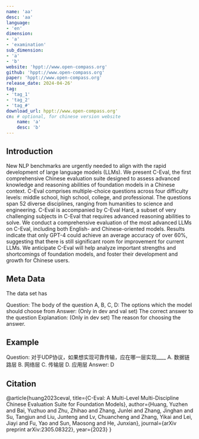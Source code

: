 ```yaml
---
name: 'aa'
desc: 'aa'  
language:
- 'en' 
dimension:
- 'a'
- 'examination' 
sub_dimension:
- 'a'
- 'b'
website: 'hppt://www.open-compass.org'
github: 'hppt://www.open-compass.org'
paper: 'hppt://www.open-compass.org'
release_date: 2024-04-26'
tag:
- 'tag_1'
- 'tag_2'
- 'tag_#'
download_url: hppt://www.open-compass.org'
cn: # optional, for chinese version website
    name: 'a'
    desc: 'b'
---
```

## Introduction
New NLP benchmarks are urgently needed to align with the rapid development of large language models (LLMs). We present C-Eval, the first comprehensive Chinese evaluation suite designed to assess advanced knowledge and reasoning abilities of foundation models in a Chinese context. C-Eval comprises multiple-choice questions across four difficulty levels: middle school, high school, college, and professional. The questions span 52 diverse disciplines, ranging from humanities to science and engineering. C-Eval is accompanied by C-Eval Hard, a subset of very challenging subjects in C-Eval that requires advanced reasoning abilities to solve. We conduct a comprehensive evaluation of the most advanced LLMs on C-Eval, including both English- and Chinese-oriented models. Results indicate that only GPT-4 could achieve an average accuracy of over 60%, suggesting that there is still significant room for improvement for current LLMs. We anticipate C-Eval will help analyze important strengths and shortcomings of foundation models, and foster their development and growth for Chinese users.

## Meta Data
The data set has

Question: The body of the question
A, B, C, D: The options which the model should choose from
Answer: (Only in dev and val set) The correct answer to the question
Explanation: (Only in dev set) The reason for choosing the answer.
## Example
Question: 对于UDP协议，如果想实现可靠传输，应在哪一层实现____
A. 数据链路层
B. 网络层
C. 传输层
D. 应用层
Answer: D

## Citation
@article{huang2023ceval,
title={C-Eval: A Multi-Level Multi-Discipline Chinese Evaluation Suite for Foundation Models}, 
    author={Huang, Yuzhen and Bai, Yuzhuo and Zhu, Zhihao and Zhang, Junlei and Zhang, Jinghan and Su, Tangjun and Liu, Junteng and Lv, Chuancheng and Zhang, Yikai and Lei, Jiayi and  Fu, Yao and Sun, Maosong and He, Junxian},
    journal={arXiv preprint arXiv:2305.08322},
    year={2023}
} 
